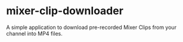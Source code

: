 # mixer-clip-downloader
A simple application to download pre-recorded Mixer Clips from your channel into MP4 files.

